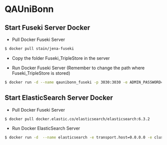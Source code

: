 # QAUniBonn

## Start Fuseki Server Docker
- Pull Docker Fuseki Server 
```sh
$ docker pull stain/jena-fuseki
```

- Copy the folder Fuseki_TripleStore in the server

- Run Docker Fuseki Server (Remember to change the path where Fuseki_TripleStore is stored)
```sh
$ docker run -d --name qaunibonn_fuseki -p 3030:3030 -e ADMIN_PASSWORD=robot -v /path/to/Fuseki_TripleStore/:/fuseki/ -it stain/jena-fuseki
```

## Start ElasticSearch Server Docker
- Pull Docker Fuseki Server 
```sh
$ docker pull docker.elastic.co/elasticsearch/elasticsearch:6.3.2
```

- Run Docker ElasticSearch Server
```sh
$ docker run -d  --name elasticsearch -e transport.host=0.0.0.0 -e cluster.name=elasticsearch -e http.host=0.0.0.0 -e xpack.security.enabled=false -it docker.elastic.co/elasticsearch/elasticsearch:6.3.2
```